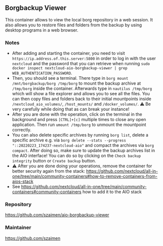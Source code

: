 ## Borgbackup Viewer
This container allows to view the local borg repository in a web session. It also allows you to restore files and folders from the backup by using desktop programs in a web browser.

### Notes
- After adding and starting the container, you need to visit `https://ip.address.of.this.server:5800` in order to log in with the user `nextcloud` and the password that you can retrieve when running `sudo docker inspect nextcloud-aio-borgbackup-viewer | grep WEB_AUTHENTICATION_PASSWORD`.
- Then, you should see a terminal. There type in `borg mount /mnt/borgbackup/borg /tmp/borg` to mount the backup archive at `/tmp/borg` inside the container. Afterwards type in `nautilus /tmp/borg` which will show a file explorer and allows you to see all the files. You can then copy files and folders back to their initial mountpoints inside `/nextcloud_aio_volumes/`, `/host_mounts/` and `/docker_volumes/`. ⚠️ Be very carefully while doing that as can break your instance!
- After you are done with the operation, click on the terminal in the background and press `[CTRL]+[c]` multiple times to close any open application. Then run `umount /tmp/borg` to unmount the mountpoint correctly.
- You can also delete specific archives by running `borg list`,  delete a specific archive e.g. via `borg delete --stats --progress "::20220223_174237-nextcloud-aio"` and compact the archives via `borg compact`. After doing so, make sure to update the backup archives list in the AIO interface! You can do so by clicking on the `Check backup integrity` button or `Create backup` button.
- ⚠️ After you are done doing your operations, remove the container for better security again from the stack: https://github.com/nextcloud/all-in-one/tree/main/community-containers#how-to-remove-containers-from-aios-stack
- See https://github.com/nextcloud/all-in-one/tree/main/community-containers#community-containers how to add it to the AIO stack

### Repository
https://github.com/szaimen/aio-borgbackup-viewer

### Maintainer
https://github.com/szaimen

